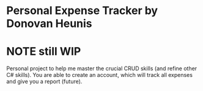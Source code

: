 # Personal Expense Tracker by Donovan Heunis

# NOTE still WIP

Personal project to help me master the crucial CRUD skills (and refine other C# skills). You are able to create an account, which will track all expenses and give you a report (future). 
